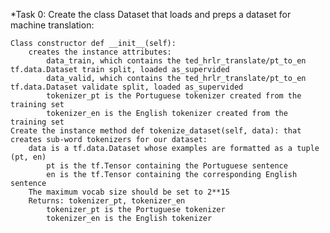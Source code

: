 *Task 0:
Create the class Dataset that loads and preps a dataset for machine translation:

    Class constructor def __init__(self):
        creates the instance attributes:
            data_train, which contains the ted_hrlr_translate/pt_to_en tf.data.Dataset train split, loaded as_supervided
            data_valid, which contains the ted_hrlr_translate/pt_to_en tf.data.Dataset validate split, loaded as_supervided
            tokenizer_pt is the Portuguese tokenizer created from the training set
            tokenizer_en is the English tokenizer created from the training set
    Create the instance method def tokenize_dataset(self, data): that creates sub-word tokenizers for our dataset:
        data is a tf.data.Dataset whose examples are formatted as a tuple (pt, en)
            pt is the tf.Tensor containing the Portuguese sentence
            en is the tf.Tensor containing the corresponding English sentence
        The maximum vocab size should be set to 2**15
        Returns: tokenizer_pt, tokenizer_en
            tokenizer_pt is the Portuguese tokenizer
            tokenizer_en is the English tokenizer

